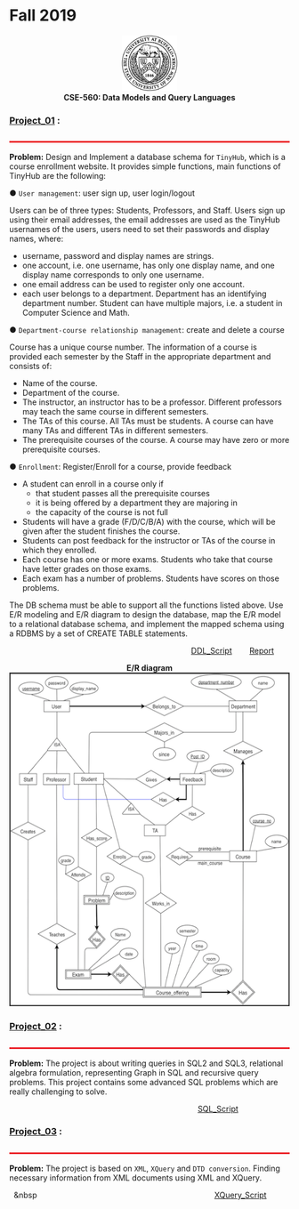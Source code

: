 # Fall 2019
<p align="center">
<img src="images/ub.png" alt="ub_logo.jpg" width="100" height="100"> <br>
  <b> CSE-560:  Data Models and Query Languages </b>
</p>

### [Project_01](Project_01) :
<img src="images/bar.jpg" alt="bar.jpg" width="1100" height="3"> <br>

**Problem:** 
Design and Implement a database schema for `TinyHub`, which is a course enrollment website. It provides simple functions, main functions of TinyHub are the following: </br>

● `User management`: user sign up, user login/logout </br>

Users can be of three types: Students, Professors, and Staff. Users sign up using their email addresses, the email addresses are used as the TinyHub usernames of the users, users need to set their passwords and display names, where:
 - username, password and display names are strings.
 - one account, i.e. one username, has only one display name, and one display name
corresponds to only one username.
 - one email address can be used to register only one account.
 - each user belongs to a department. Department has an identifying department number. Student can have multiple majors, i.e. a student in Computer Science and Math. </br>
 
● `Department-course relationship management`: create and delete a course </br>

Course has a unique course number. The information of a course is provided each semester by the Staff in the appropriate department and consists of:
  - Name of the course.
  - Department of the course.
  - The instructor, an instructor has to be a professor. Different professors may teach the same course in different semesters.
  - The TAs of this course. All TAs must be students. A course can have many TAs and
different TAs in different semesters.
  - The prerequisite courses of the course. A course may have zero or more prerequisite
courses. </br>

● `Enrollment`: Register/Enroll for a course, provide feedback </br>

- A student can enroll in a course only if
  - that student passes all the prerequisite courses
  - it is being offered by a department they are majoring in
  - the capacity of the course is not full </br>
- Students will have a grade (F/D/C/B/A) with the course, which will be given after the student
finishes the course.
- Students can post feedback for the instructor or TAs of the course in which they enrolled.
- Each course has one or more exams. Students who take that course have letter grades on
those exams.
- Each exam has a number of problems. Students have scores on those problems. </br>

The DB schema must be able to support all the functions listed above. Use E/R modeling and E/R diagram to design the database, map the E/R model to a relational database schema, and implement the mapped schema using a RDBMS by a set of CREATE TABLE statements.

&nbsp;&nbsp;&nbsp;&nbsp;&nbsp;&nbsp;&nbsp;&nbsp;&nbsp;&nbsp;&nbsp;&nbsp;&nbsp;&nbsp;&nbsp;&nbsp;&nbsp;&nbsp;&nbsp;&nbsp;&nbsp;&nbsp;&nbsp;&nbsp;&nbsp;&nbsp;&nbsp;&nbsp;&nbsp;&nbsp;&nbsp;&nbsp;&nbsp;&nbsp;&nbsp;&nbsp;&nbsp;&nbsp;&nbsp;&nbsp;&nbsp;&nbsp;&nbsp;&nbsp;&nbsp;&nbsp;&nbsp;&nbsp;&nbsp;&nbsp;&nbsp;&nbsp;&nbsp;&nbsp;&nbsp;&nbsp;&nbsp;&nbsp;&nbsp;&nbsp;&nbsp;&nbsp;&nbsp;&nbsp;&nbsp;&nbsp;&nbsp;&nbsp;&nbsp;&nbsp;&nbsp;&nbsp;&nbsp;&nbsp;&nbsp;&nbsp;&nbsp;&nbsp;&nbsp;&nbsp;&nbsp;&nbsp; [DDL_Script](Project_01/My_Submission/TinyHUB.sql)  &nbsp;&nbsp;&nbsp;&nbsp;&nbsp;&nbsp; [Report](Project_01/My_Submission/report.pdf)


<p align="center">
  <b> E/R diagram </b> </br>
  <img src="images/TinyHub_ER.png" alt="ub_logo.jpg" width="600" height="600"> <br>  
</p>

### [Project_02](Project_02) :
<img src="images/bar.jpg" alt="bar.jpg" width="1100" height="3"> <br>

**Problem:** 
The project is about writing queries in SQL2 and SQL3, relational algebra formulation, representing Graph in SQL and recursive query problems. This project contains some advanced SQL problems which are really challenging to solve.

&nbsp;&nbsp;&nbsp;&nbsp;&nbsp;&nbsp;&nbsp;&nbsp;&nbsp;&nbsp;&nbsp;&nbsp;&nbsp;&nbsp;&nbsp;&nbsp;&nbsp;&nbsp;&nbsp;&nbsp;&nbsp;&nbsp;&nbsp;&nbsp;&nbsp;&nbsp;&nbsp;&nbsp;&nbsp;&nbsp;&nbsp;&nbsp;&nbsp;&nbsp;&nbsp;&nbsp;&nbsp;&nbsp;&nbsp;&nbsp;&nbsp;&nbsp;&nbsp;&nbsp;&nbsp;&nbsp;&nbsp;&nbsp;&nbsp;&nbsp;&nbsp;&nbsp;&nbsp;&nbsp;&nbsp;&nbsp;&nbsp;&nbsp;&nbsp;&nbsp;&nbsp;&nbsp;&nbsp;&nbsp;&nbsp;&nbsp;&nbsp;&nbsp;&nbsp;&nbsp;&nbsp;&nbsp;&nbsp;&nbsp;&nbsp;&nbsp;&nbsp;&nbsp;&nbsp;&nbsp;&nbsp;&nbsp;&nbsp;&nbsp;&nbsp; [SQL_Script](Project_02/My_Submission/code.sql)


### [Project_03](Project_03) :
<img src="images/bar.jpg" alt="bar.jpg" width="1100" height="3"> <br>

**Problem:** 
The project is based on `XML`, `XQuery` and `DTD conversion`. Finding necessary information from XML documents using XML and XQuery.

&nbsp;&nbsp;&nbsp&nbsp;&nbsp;&nbsp;&nbsp;&nbsp;&nbsp;&nbsp;&nbsp;&nbsp;&nbsp;&nbsp;&nbsp;&nbsp;&nbsp;&nbsp;&nbsp;&nbsp;&nbsp;&nbsp;&nbsp;&nbsp;&nbsp;&nbsp;&nbsp;&nbsp;&nbsp;&nbsp;&nbsp;&nbsp;&nbsp;&nbsp;&nbsp;&nbsp;&nbsp;&nbsp;&nbsp;&nbsp;&nbsp;&nbsp;&nbsp;&nbsp;&nbsp;&nbsp;&nbsp;&nbsp;&nbsp;&nbsp;&nbsp;&nbsp;&nbsp;&nbsp;&nbsp;&nbsp;&nbsp;&nbsp;&nbsp;&nbsp;&nbsp;&nbsp;&nbsp;&nbsp;&nbsp;&nbsp;&nbsp;&nbsp;&nbsp;&nbsp;&nbsp;&nbsp;&nbsp;&nbsp;&nbsp;&nbsp;&nbsp;&nbsp;&nbsp;&nbsp;&nbsp;&nbsp;&nbsp; [XQuery_Script](Project_03/My_Submission/xml_xquery.txt)
